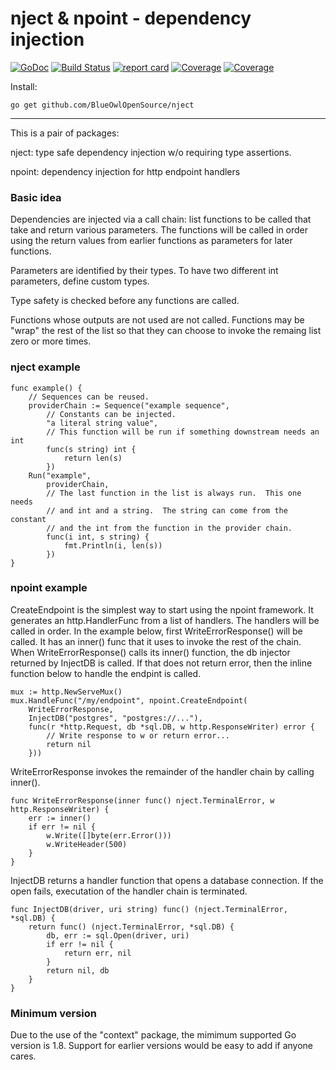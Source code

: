# nject & npoint - dependency injection 

[![GoDoc](https://godoc.org/github.com/BlueOwlOpenSource/nject?status.png)](https://pkg.go.dev/github.com/BlueOwlOpenSource/nject)
[![Build Status](https://travis-ci.org/BlueOwlOpenSource/nject.svg)](https://travis-ci.org/BlueOwlOpenSource/nject)
[![report card](https://goreportcard.com/badge/github.com/BlueOwlOpenSource/nject)](https://goreportcard.com/report/github.com/BlueOwlOpenSource/nject)
[![Coverage](http://gocover.io/_badge/github.com/BlueOwlOpenSource/nject/nject)](https://gocover.io/github.com/BlueOwlOpenSource/nject/nject)
[![Coverage](http://gocover.io/_badge/github.com/BlueOwlOpenSource/nject/npoint)](https://gocover.io/github.com/BlueOwlOpenSource/nject/npoint)

Install:

	go get github.com/BlueOwlOpenSource/nject

---

This is a pair of packages:

nject: type safe dependency injection w/o requiring type assertions.

npoint: dependency injection for http endpoint handlers

### Basic idea

Dependencies are injected via a call chain: list functions to be called
that take and return various parameters.  The functions will be called
in order using the return values from earlier functions as parameters
for later functions.

Parameters are identified by their types.  To have two different int
parameters, define custom types.

Type safety is checked before any functions are called.

Functions whose outputs are not used are not called.  Functions may be
"wrap" the rest of the list so that they can choose to invoke the
remaing list zero or more times.

### nject example

	func example() {
		// Sequences can be reused.
		providerChain := Sequence("example sequence",
			// Constants can be injected.
			"a literal string value",
			// This function will be run if something downstream needs an int
			func(s string) int {
				return len(s)
			})
		Run("example",
			providerChain,
			// The last function in the list is always run.  This one needs
			// and int and a string.  The string can come from the constant
			// and the int from the function in the provider chain.
			func(i int, s string) {
				fmt.Println(i, len(s))
			})
	}

### npoint example

CreateEndpoint is the simplest way to start using the npoint framework.  It
generates an http.HandlerFunc from a list of handlers.  The handlers will be called
in order.   In the example below, first WriteErrorResponse() will be called.  It
has an inner() func that it uses to invoke the rest of the chain.  When 
WriteErrorResponse() calls its inner() function, the db injector returned by
InjectDB is called.  If that does not return error, then the inline function below
to handle the endpint is called.  

	mux := http.NewServeMux()
	mux.HandleFunc("/my/endpoint", npoint.CreateEndpoint(
		WriteErrorResponse,
		InjectDB("postgres", "postgres://..."),
		func(r *http.Request, db *sql.DB, w http.ResponseWriter) error {
			// Write response to w or return error...
			return nil
		}))

WriteErrorResponse invokes the remainder of the handler chain by calling inner().

	func WriteErrorResponse(inner func() nject.TerminalError, w http.ResponseWriter) {
		err := inner()
		if err != nil {
			w.Write([]byte(err.Error()))
			w.WriteHeader(500)
		}
	}

InjectDB returns a handler function that opens a database connection.   If the open
fails, executation of the handler chain is terminated.

	func InjectDB(driver, uri string) func() (nject.TerminalError, *sql.DB) {
		return func() (nject.TerminalError, *sql.DB) {
			db, err := sql.Open(driver, uri)
			if err != nil {
				return err, nil
			}
			return nil, db
		}
	}


### Minimum version

Due to the use of the "context" package, the mimimum supported Go version is 1.8.
Support for earlier versions would be easy to add if anyone cares.
